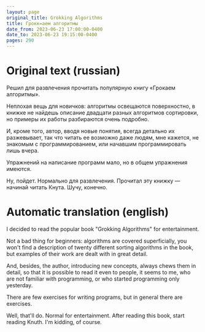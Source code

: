 ```yaml
---
layout: page
original_title: Grokking Algorithms
title: Грокк=аем алгоритмы
date_from: 2023-06-23 17:00:00-0400
date_to: 2023-06-23 19:15:00-0400
pages: 290
---
```


# Original text (russian)

Решил для развлечения прочитать популярную книгу «Грокаем алгоритмы».

Неплохая вещь для новичков: алгоритмы освещаются поверхностно, в книжке не найдешь описание двадцати разных алгоритмов сортировки, но примеры их работы разбираются очень подробно.

И, кроме того, автор, вводя новые понятия, всегда детально их разжевывает, так что читать ее возможно даже людям, мне кажется, не знакомым с программированием, или начавшим программировать лишь вчера.

Упражнений на написание программ мало, но в общем упражнения имеются.

Ну, пойдет. Нормально для развлечения. Прочитал эту книжку — начинай читать Кнута. Шучу, конечно.

# Automatic translation (english)

I decided to read the popular book "Grokking Algorithms" for entertainment.

Not a bad thing for beginners: algorithms are covered superficially, you won't find a description of twenty different sorting algorithms in the book, but examples of their work are dealt with in great detail.

And, besides, the author, introducing new concepts, always chews them in detail, so that it is possible to read it even to people, it seems to me, who are not familiar with programming, or who started programming only yesterday.

There are few exercises for writing programs, but in general there are exercises.

Well, that'll do. Normal for entertainment. After reading this book, start reading Knuth. I'm kidding, of course.

